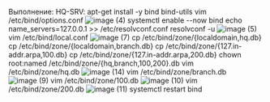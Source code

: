 Выполнение:
HQ-SRV:
apt-get install -y bind bind-utils
vim /etc/bind/options.conf
![image (4)](https://github.com/Ksssenoksss/xenixmuravova/assets/171246409/ca8e44b2-d2c7-4800-aebd-a9eaeb09ae19)
systemctl enable --now bind
echo name_servers=127.0.0.1 >> /etc/resolvconf.conf
resolvconf -u
![image (5)](https://github.com/Ksssenoksss/xenixmuravova/assets/171246409/4a803a76-daa8-4427-8cd6-7656262b7e7c)
vim /etc/bind/local.conf
![image (7)](https://github.com/Ksssenoksss/xenixmuravova/assets/171246409/4f0abe0a-8c84-40e0-bae0-cb97f71940c2)
cp /etc/bind/zone/{localdomain,hq.db}
cp /etc/bind/zone/{localdomain,branch.db}
cp /etc/bind/zone/{127.in-addr.arpa,100.db}
cp /etc/bind/zone/{127.in-addr.arpa,200.db}
chown root:named /etc/bind/zone/{hq,branch,100,200}.db
vim /etc/bind/zone/hq.db
![image (14)](https://github.com/Ksssenoksss/xenixmuravova/assets/171246409/bb5ba916-5b3f-4aba-863c-04de322e2a1e)
vim /etc/bind/zone/branch.db
![image (9)](https://github.com/Ksssenoksss/xenixmuravova/assets/171246409/7e4b36c1-bbd6-4bf6-95a0-bf4acff7267c)
vim /etc/bind/zone/100.db
![image (10)](https://github.com/Ksssenoksss/xenixmuravova/assets/171246409/3c499bc3-71a9-4697-87a0-dda6578936e0)
vim /etc/bind/zone/200.db
![image (11)](https://github.com/Ksssenoksss/xenixmuravova/assets/171246409/2ca6ba46-9749-432c-8609-a3854ca31b8d)
systemctl restart bind
